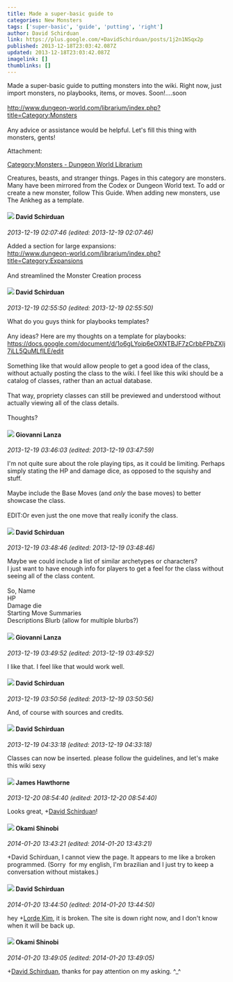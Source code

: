 ```yaml
---
title: Made a super-basic guide to
categories: New Monsters
tags: ['super-basic', 'guide', 'putting', 'right']
author: David Schirduan
link: https://plus.google.com/+DavidSchirduan/posts/1j2n1NSqx2p
published: 2013-12-18T23:03:42.087Z
updated: 2013-12-18T23:03:42.087Z
imagelink: []
thumblinks: []
---
```


Made a super-basic guide to putting monsters into the wiki. Right now, just import monsters, no playbooks, items, or moves. Soon!....soon<br /><br /><a href="http://www.dungeon-world.com/librarium/index.php?title=Category:Monsters" class="ot-anchor">http://www.dungeon-world.com/librarium/index.php?title=Category:Monsters</a><br /><br />Any advice or assistance would be helpful. Let&#39;s fill this thing with monsters, gents!


Attachment:

<a href='http://www.dungeon-world.com/librarium/index.php?title=Category:Monsters'>Category:Monsters - Dungeon World Librarium</a>


Creatures, beasts, and stranger things. Pages in this category are monsters. Many have been mirrored from the Codex or Dungeon World text. To add or create a new monster, follow This Guide. When adding new monsters, use The Ankheg as a template.
<div id='comment z13ewnuqfvv5gjek423qffqhblmfuz4p204'>
  <h4><img src='{{site.baseurl}}//images/avatars/116124411286229550721_photo.jpg'> David Schirduan</h4>
      <p><cite>2013-12-19 02:07:46 (edited: 2013-12-19 02:07:46)</cite></p>
        <p>Added a section for large expansions:<br /><a href="http://www.dungeon-world.com/librarium/index.php?title=Category:Expansions" class="ot-anchor">http://www.dungeon-world.com/librarium/index.php?title=Category:Expansions</a><br /><br />And streamlined the Monster Creation process</p>
</div>
        

<div id='comment z13ewnuqfvv5gjek423qffqhblmfuz4p204'>
  <h4><img src='{{site.baseurl}}//images/avatars/116124411286229550721_photo.jpg'> David Schirduan</h4>
      <p><cite>2013-12-19 02:55:50 (edited: 2013-12-19 02:55:50)</cite></p>
        <p>What do you guys think for playbooks templates?<br /><br />Any ideas? Here are my thoughts on a template for playbooks: <a href="https://docs.google.com/document/d/1o6gLYoip6eOXNTBJF7zCrbbFPbZXIj7iLL5QuMLflLE/edit" class="ot-anchor">https://docs.google.com/document/d/1o6gLYoip6eOXNTBJF7zCrbbFPbZXIj7iLL5QuMLflLE/edit</a><br /><br />Something like that would allow people to get a good idea of the class, without actually posting the class to the wiki. I feel like this wiki should be a catalog of classes, rather than an actual database.<br /><br />That way, propriety classes can still be previewed and understood without actually viewing all of the class details.<br /><br />Thoughts?</p>
</div>
        

<div id='comment z13ewnuqfvv5gjek423qffqhblmfuz4p204'>
  <h4><img src='{{site.baseurl}}//images/avatars/102768177673605279668_photo.jpg'> Giovanni Lanza</h4>
      <p><cite>2013-12-19 03:46:03 (edited: 2013-12-19 03:47:59)</cite></p>
        <p>I&#39;m not quite sure about the role playing tips, as it could be limiting. Perhaps simply stating the HP and damage dice, as opposed to the squishy and stuff.<br /><br />Maybe include the Base Moves (and <i>only</i> the base moves) to better showcase the class.﻿<br /><br />EDIT:Or even just the one move that really iconify the class.</p>
</div>
        

<div id='comment z13ewnuqfvv5gjek423qffqhblmfuz4p204'>
  <h4><img src='{{site.baseurl}}//images/avatars/116124411286229550721_photo.jpg'> David Schirduan</h4>
      <p><cite>2013-12-19 03:48:46 (edited: 2013-12-19 03:48:46)</cite></p>
        <p>Maybe we could include a list of similar archetypes or characters?<br />I just want to have enough info for players to get a feel for the class without seeing all of the class content.<br /><br />So, Name<br />HP<br />Damage die<br />Starting Move Summaries<br />Descriptions Blurb (allow for multiple blurbs?)</p>
</div>
        

<div id='comment z13ewnuqfvv5gjek423qffqhblmfuz4p204'>
  <h4><img src='{{site.baseurl}}//images/avatars/102768177673605279668_photo.jpg'> Giovanni Lanza</h4>
      <p><cite>2013-12-19 03:49:52 (edited: 2013-12-19 03:49:52)</cite></p>
        <p>I like that. I feel like that would work well.</p>
</div>
        

<div id='comment z13ewnuqfvv5gjek423qffqhblmfuz4p204'>
  <h4><img src='{{site.baseurl}}//images/avatars/116124411286229550721_photo.jpg'> David Schirduan</h4>
      <p><cite>2013-12-19 03:50:56 (edited: 2013-12-19 03:50:56)</cite></p>
        <p>And, of course with sources and credits.</p>
</div>
        

<div id='comment z13ewnuqfvv5gjek423qffqhblmfuz4p204'>
  <h4><img src='{{site.baseurl}}//images/avatars/116124411286229550721_photo.jpg'> David Schirduan</h4>
      <p><cite>2013-12-19 04:33:18 (edited: 2013-12-19 04:33:18)</cite></p>
        <p>Classes can now be inserted. please follow the guidelines, and let&#39;s make this wiki sexy</p>
</div>
        

<div id='comment z13ewnuqfvv5gjek423qffqhblmfuz4p204'>
  <h4><img src='{{site.baseurl}}//images/avatars/105474339582381748699_photo.jpg'> James Hawthorne</h4>
      <p><cite>2013-12-20 08:54:40 (edited: 2013-12-20 08:54:40)</cite></p>
        <p>Looks great, <span class="proflinkWrapper"><span class="proflinkPrefix">+</span><a class="proflink" href="https://plus.google.com/116124411286229550721" oid="116124411286229550721">David Schirduan</a></span>!</p>
</div>
        

<div id='comment z13ewnuqfvv5gjek423qffqhblmfuz4p204'>
  <h4><img src='{{site.baseurl}}//images/avatars/102278515649874544345_photo.jpg'> Okami Shinobi</h4>
      <p><cite>2014-01-20 13:43:21 (edited: 2014-01-20 13:43:21)</cite></p>
        <p>+David Schirduan, I cannot view the page. It appears to me like a broken programmed. (Sorry  for my english, I&#39;m brazilian and I just try to keep a conversation without mistakes.)</p>
</div>
        

<div id='comment z13ewnuqfvv5gjek423qffqhblmfuz4p204'>
  <h4><img src='{{site.baseurl}}//images/avatars/116124411286229550721_photo.jpg'> David Schirduan</h4>
      <p><cite>2014-01-20 13:44:50 (edited: 2014-01-20 13:44:50)</cite></p>
        <p>hey <span class="proflinkWrapper"><span class="proflinkPrefix">+</span><a class="proflink" href="https://plus.google.com/102278515649874544345" oid="102278515649874544345">Lorde Kim</a></span>, it is broken. The site is down right now, and I don&#39;t know when it will be back up.</p>
</div>
        

<div id='comment z13ewnuqfvv5gjek423qffqhblmfuz4p204'>
  <h4><img src='{{site.baseurl}}//images/avatars/102278515649874544345_photo.jpg'> Okami Shinobi</h4>
      <p><cite>2014-01-20 13:49:05 (edited: 2014-01-20 13:49:05)</cite></p>
        <p><span class="proflinkWrapper"><span class="proflinkPrefix">+</span><a class="proflink" href="https://plus.google.com/116124411286229550721" oid="116124411286229550721">David Schirduan</a></span>, thanks for pay attention on my asking. ^_^</p>
</div>
        